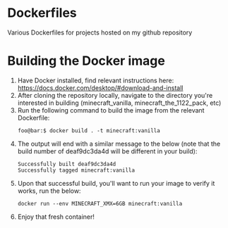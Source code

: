 # Dockerfiles
Various Dockerfiles for projects hosted on my github repository
# Building the Docker image
1. Have Docker installed, find relevant instructions here: https://docs.docker.com/desktop/#download-and-install
2. After cloning the repository locally, navigate to the directory you're interested in building (minecraft_vanilla, minecraft_the_1122_pack, etc)
3. Run the following command to build the image from the relevant Dockerfile: 
    ```console
    foo@bar:$ docker build . -t minecraft:vanilla
    ```
4. The output will end with a similar message to the below (note that the build number of deaf9dc3da4d will be different in your build):
    ```console
    Successfully built deaf9dc3da4d
    Successfully tagged minecraft:vanilla
    ```
5. Upon that successful build, you'll want to run your image to verify it works, run the below:
    ```console
    docker run --env MINECRAFT_XMX=6GB minecraft:vanilla
    ```
6. Enjoy that fresh container!
